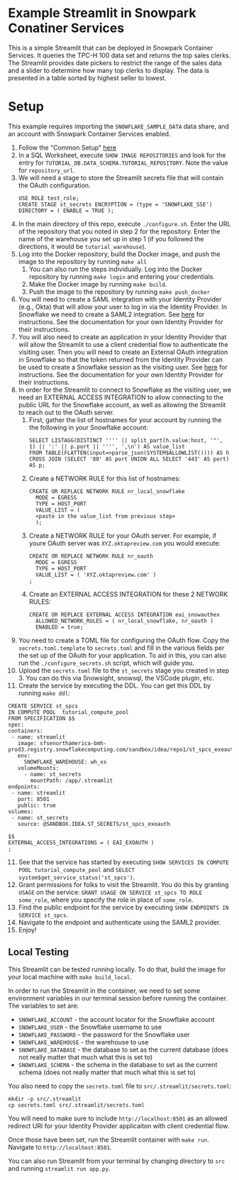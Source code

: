 # Example Streamlit in Snowpark Conatiner Services
This is a simple Streamlit that can be deployed in 
Snowpark Container Services. It queries the TPC-H 100 
data set and returns the top sales clerks. The Streamlit
provides date pickers to restrict the range of the sales
data and a slider to determine how many top clerks to display.
The data is presented in a table sorted by highest seller
to lowest.

# Setup
This example requires importing the `SNOWFLAKE_SAMPLE_DATA`
data share, and an account with Snowpark Container Services
enabled.

1. Follow the "Common Setup" [here](https://docs.snowflake.com/developer-guide/snowpark-container-services/tutorials/common-setup)
2. In a SQL Worksheet, execute `SHOW IMAGE REPOSITORIES` and look
   for the entry for `TUTORIAL_DB.DATA_SCHEMA.TUTORIAL_REPOSITORY`.
   Note the value for `repository_url`.
3. We will need a stage to store the Streamlit secrets file that will
   contain the OAuth configuration.
   ```
   USE ROLE test_role;
   CREATE STAGE st_secrets ENCRYPTION = (type = 'SNOWFLAKE_SSE') DIRECTORY = ( ENABLE = TRUE );
   ```
4. In the main directory of this repo, execute 
   `./configure.sh`. Enter the URL of the repository that you
   noted in step 2 for the repository. Enter the name of the warehouse
   you set up in step 1 (if you followed the directions, it would be
   `tutorial_warehouse`).
5. Log into the Docker repository, build the Docker image, and push
   the image to the repository by running `make all`
   1. You can also run the steps individually. Log into the Docker 
      repository by running `make login` and entering your credentials.
   2. Make the Docker image by running `make build`.
   3. Push the image to the repository by running `make push_docker`
6. You will need to create a SAML integration with your Identity Provider
   (e.g., Okta) that will allow your user to log in via the Identity Provider.
   In Snowflake we need to create a SAML2 integration. See [here](https://docs.snowflake.com/en/user-guide/admin-security-fed-auth-security-integration)
   for instructions. See the documentation for your own Identity Provider
   for their instructions.
7. You will also need to create an application in your Identity Provider 
   that will allow the Streamlit to use a client credential flow to authenticate
   the visiting user. Then you will need to create an External OAuth integration
   in Snowflake so that the token returned from the Identity Provider can be
   used to create a Snowflake session as the visiting user. See [here](https://docs.snowflake.com/en/user-guide/oauth-ext-overview) 
   for instructions. See the documentation for your own Identity Provider for their
   instructions.
8. In order for the Streamlit to connect to Snowflake as the visiting user,
   we need an EXTERNAL ACCESS INTEGRATION to allow connecting to the public 
   URL for the Snowflake account, as well as allowing the Streamlit to reach
   out to the OAuth server.
   1. First, gather the list of hostnames for your account by running the
      the following in your Snowflake account:
      ```
      SELECT LISTAGG(DISTINCT '''' || split_part(h.value:host, '"', 1) || ':' || p.port || '''', ',\n') AS value_list 
      FROM TABLE(FLATTEN(input=>parse_json(SYSTEM$ALLOWLIST()))) AS h 
      CROSS JOIN (SELECT '80' AS port UNION ALL SELECT '443' AS port) AS p;
      ```
   2. Create a NETWORK RULE for this list of hostnames:
      ```
      CREATE OR REPLACE NETWORK RULE nr_local_snowflake
        MODE = EGRESS
        TYPE = HOST_PORT
        VALUE_LIST = (
        <paste in the value_list from previous step>
        );
      ```
   3. Create a NETWORK RULE for your OAuth server. For example, if youre
      OAuth server was `XYZ.oktapreview.com` you would execute:
      ```
      CREATE OR REPLACE NETWORK RULE nr_oauth
        MODE = EGRESS
        TYPE = HOST_PORT
        VALUE_LIST = ( 'XYZ.oktapreview.com' )
      ;
      ```
   4. Create an EXTERNAL ACCESS INTEGRATION for these 2 NETWORK RULES:
      ```
      CREATE OR REPLACE EXTERNAL ACCESS INTEGRATION eai_snowauthex
        ALLOWED_NETWORK_RULES = ( nr_local_snowflake, nr_oauth )
        ENABLED = true;
      ```
9. You need to create a TOML file for configuring the OAuth flow. Copy the
   `secrets.toml.template` to `secrets.toml` and fill in the various fields
   per the set up of the OAuth for your application. To aid in this, you can
   also run the `./configure_secrets.sh` script, which will guide you.
10. Upload the `secrets.toml` file to the `st_secrets` stage you created
   in step 3. You can do this via Snowsight, snowsql, the VSCode plugin, etc.
11. Create the service by executing the DDL. You can get this DDL
   by running `make ddl`:
   ```
CREATE SERVICE st_spcs
  IN COMPUTE POOL  tutorial_compute_pool
  FROM SPECIFICATION $$
spec:
  containers:
    - name: streamlit
      image: sfsenorthamerica-bmh-prod3.registry.snowflakecomputing.com/sandbox/idea/repo1/st_spcs_exoauth
      env:
        SNOWFLAKE_WAREHOUSE: wh_xs
      volumeMounts:
        - name: st_secrets
          mountPath: /app/.streamlit
  endpoints:
    - name: streamlit
      port: 8501
      public: true
  volumes:
    - name: st_secrets
      source: @SANDBOX.IDEA.ST_SECRETS/st_spcs_exoauth

  $$
  EXTERNAL_ACCESS_INTEGRATIONS = ( EAI_EXOAUTH )
;
   ```
11. See that the service has started by executing `SHOW SERVICES IN COMPUTE POOL tutorial_compute_pool` 
   and `SELECT system$get_service_status('st_spcs')`.
12. Grant permissions for folks to visit the Streamlit. You do this by granting 
   `USAGE` on the service: `GRANT USAGE ON SERVICE st_spcs TO ROLE some_role`, 
   where you specify the role in place of `some_role`.
13. Find the public endpoint for the service by executing `SHOW ENDPOINTS IN SERVICE st_spcs`.
14. Navigate to the endpoint and authenticate using the SAML2 provider.
15. Enjoy!


## Local Testing
This Streamlit can be tested running locally. To do that, build the
image for your local machine with `make build_local`.

In order to run the Streamlit in the container, we need to set some 
environment variables in our terminal session before running the 
container. The variables to set are:
* `SNOWFLAKE_ACCOUNT` - the account locator for the Snowflake account
* `SNOWFLAKE_USER` - the Snowflake username to use
* `SNOWFLAKE_PASSWORD` - the password for the Snowflake user
* `SNOWFLAKE_WAREHOUSE` - the warehouse to use
* `SNOWFLAKE_DATABASE` - the database to set as the current database (does not really matter that much what this is set to)
* `SNOWFLAKE_SCHEMA` - the schema in the database to set as the current schema (does not really matter that much what this is set to)

You also need to copy the `secrets.toml` file to `src/.streamlit/secrets.toml`:
```
mkdir -p src/.streamlit
cp secrets.toml src/.streamlit/secrets.toml
```

You will need to make sure to include `http://localhost:8501` as an allowed
redirect URI for your Identity Provider applicaiton with client credential flow.

Once those have been set, run the Streamlit container with `make run`. Navigate
to `http://localhost:8501`.

You can also run Streamlit from your terminal by changing directory to `src`
and running `streamlit run app.py`.
